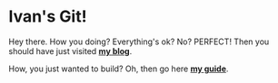 # Ivan's Git!

Hey there. How you doing?
Everything's ok? No? PERFECT!
Then you should have just visited <strong><a href="https://ivancristina.it/">my blog</a></strong>.

How, you just wanted to build? Oh, then go here <strong><a href="https://ivancristina.it/HowToBuild/">my guide</a></strong>.
